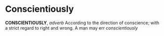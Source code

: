 # Conscientiously

**CONSCIENTIOUSLY**, _adverb_ According to the direction of conscience; with a strict regard to right and wrong. A man may err _conscientiously_